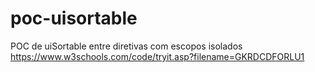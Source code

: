 # poc-uisortable
POC de uiSortable entre diretivas com escopos isolados
https://www.w3schools.com/code/tryit.asp?filename=GKRDCDFORLU1
